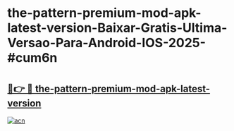 # the-pattern-premium-mod-apk-latest-version-Baixar-Gratis-Ultima-Versao-Para-Android-IOS-2025-#cum6n

# <h2><a href="https://ainizakaria.my?title=the-pattern-premium-mod-apk-latest-version&ref=24M">🔗👉 🔴 the-pattern-premium-mod-apk-latest-version</a></h2>

[![acn](https://github.com/user-attachments/assets/0f9c940e-d8b0-45ae-aac7-cd30a18b3e1c)](https://ainizakaria.my?title=the-pattern-premium-mod-apk-latest-version&ref=24M)

